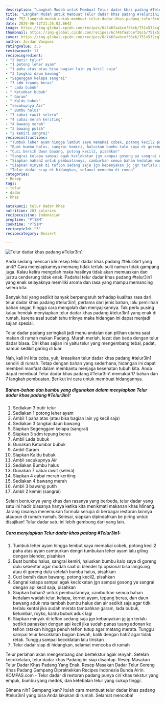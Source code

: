 ```yaml
---
description: "Langkah Mudah untuk Membuat Telur dadar khas padang #Telur3in1 yang Menggugah Selera"
title: "Langkah Mudah untuk Membuat Telur dadar khas padang #Telur3in1 yang Menggugah Selera"
slug: 752-langkah-mudah-untuk-membuat-telur-dadar-khas-padang-telur3in1-yang-menggugah-selera
date: 2020-06-12T21:36:03.664Z
image: https://img-global.cpcdn.com/recipes/6c746faabcef36cb/751x532cq70/telur-dadar-khas-padang-telur3in1-foto-resep-utama.jpg
thumbnail: https://img-global.cpcdn.com/recipes/6c746faabcef36cb/751x532cq70/telur-dadar-khas-padang-telur3in1-foto-resep-utama.jpg
cover: https://img-global.cpcdn.com/recipes/6c746faabcef36cb/751x532cq70/telur-dadar-khas-padang-telur3in1-foto-resep-utama.jpg
author: Jordan Vasquez
ratingvalue: 3.5
reviewcount: 11
recipeingredient:
- "3 butir telur"
- "1 potong leher ayam"
- "1 paha atas atau bisa bagian lain yg kecil saja"
- "3 tangkai daun bawang"
- "Segenggam kelapa sangrai"
- "3 sdm tepung beras"
- " Lada bubuk"
- " Ketumbar bubuk"
- " Garam"
- " Kaldu bubuk"
- "secukupnya Air"
- " Bumbu halus"
- "7 cabai rawit selera"
- "4 cabai merah keriting"
- "4 bawang merah"
- "3 bawang putih"
- "2 kemiri sangrai"
recipeinstructions:
- "Tumbuk leher ayam hingga lembut saya memakai cobek, potong kecil2 paha atas ayam campurkan dengn tumbukan leher ayam lalu giling dengan blender, pisahkan"
- "Buat bumbu halus, sangrai kemiri, haluskan bumbu kalo saya di goreng dulu sebentar agar mudah saat di blender tp opsional bisa langsung atau di goreng dulu setelah bumbu halus, pisahkan"
- "Cuci bersih daun bawang, potong kecil2, pisahkan"
- "Sangrai kelapa sampai agak keclokatan jgn sampai gosong ya sangrai dengan api kecil saja, pisahkan"
- "Siapkan bahan2 untuk pembuatannya, camburkan semua bahan kedalam wadah telur, kelapa, kornet ayam, tepung beras, dan daun bawang aduk rata tambah bumbu halus dan air sedikit saja agar tidk terlalu kental jika sudah merata tambahkan garam, lada bubuk, ketumbar, royko, kaldu bubuk aduk lagi"
- "Siapkan minyak di teflon sedang saja jgn kebanyakan jg jgn terlalu sedikit panaskan dengan api kecil jika sudah panas tuang adonan ke teflon ratakan hingga penuh teflon tutup agar matang merata. Tunggu sampai telur kecoklatan bagian bawah, balik dengan hati2 agar tidak retak. Tunggu sampai kecoklatan lalu tiriskan"
- "Telur dadar siap di hidangkan, selamat mencoba di rumah"
categories:
- Resep
tags:
- telur
- dadar
- khas

katakunci: telur dadar khas 
nutrition: 203 calories
recipecuisine: Indonesian
preptime: "PT18M"
cooktime: "PT51M"
recipeyield: "3"
recipecategory: Dessert

---
```



![Telur dadar khas padang #Telur3in1](https://img-global.cpcdn.com/recipes/6c746faabcef36cb/751x532cq70/telur-dadar-khas-padang-telur3in1-foto-resep-utama.jpg)

Anda sedang mencari ide resep telur dadar khas padang #telur3in1 yang unik? Cara menyiapkannya memang tidak terlalu sulit namun tidak gampang juga. Kalau keliru mengolah maka hasilnya tidak akan memuaskan dan justru cenderung tidak enak. Padahal telur dadar khas padang #telur3in1 yang enak selayaknya memiliki aroma dan rasa yang mampu memancing selera kita.

Banyak hal yang sedikit banyak berpengaruh terhadap kualitas rasa dari telur dadar khas padang #telur3in1, pertama dari jenis bahan, lalu pemilihan bahan segar, hingga cara mengolah dan menyajikannya. Tak perlu pusing kalau hendak menyiapkan telur dadar khas padang #telur3in1 yang enak di rumah, karena asal sudah tahu triknya maka hidangan ini dapat menjadi sajian spesial.

Telur dadar padang seringkali jadi menu andalan dan pilihan utama saat makan di rumah makan Padang. Murah meriah, lezat dan beda dengan telur dadar biasa. Ciri khas sajian ini yaitu telur yang mengembang tebal, padat, namun sedikit garing di luar.


Nah, kali ini kita coba, yuk, kreasikan telur dadar khas padang #telur3in1 sendiri di rumah. Tetap dengan bahan yang sederhana, hidangan ini dapat memberi manfaat dalam membantu menjaga kesehatan tubuh kita. Anda dapat membuat Telur dadar khas padang #Telur3in1 memakai 17 bahan dan 7 langkah pembuatan. Berikut ini cara untuk membuat hidangannya.

<!--inarticleads1-->

##### Bahan-bahan dan bumbu yang digunakan dalam menyiapkan Telur dadar khas padang #Telur3in1:

1. Sediakan 3 butir telur
1. Sediakan 1 potong leher ayam
1. Ambil 1 paha atas (atau bisa bagian lain yg kecil saja)
1. Sediakan 3 tangkai daun bawang
1. Siapkan Segenggam kelapa (sangrai)
1. Siapkan 3 sdm tepung beras
1. Ambil  Lada bubuk
1. Gunakan  Ketumbar bubuk
1. Ambil  Garam
1. Siapkan  Kaldu bubuk
1. Ambil secukupnya Air
1. Sediakan  Bumbu halus
1. Gunakan 7 cabai rawit (selera)
1. Siapkan 4 cabai merah keriting
1. Sediakan 4 bawang merah
1. Ambil 3 bawang putih
1. Ambil 2 kemiri (sangrai)


Selain bentuknya yang khas dan rasanya yang berbeda, telur dadar yang satu ini hadir biasanya hanya ketika kita menikmati makanan khas Minang. Jarang rasanya menemukan formula serupa di berbagai restoran lainnya ataupun di rumah-rumah. Selesai, siapkan dipindahkan ke piring untuk disajikan! Telur dadar satu ini lebih gembung dari yang lain. 

<!--inarticleads2-->

##### Cara menyiapkan Telur dadar khas padang #Telur3in1:

1. Tumbuk leher ayam hingga lembut saya memakai cobek, potong kecil2 paha atas ayam campurkan dengn tumbukan leher ayam lalu giling dengan blender, pisahkan
1. Buat bumbu halus, sangrai kemiri, haluskan bumbu kalo saya di goreng dulu sebentar agar mudah saat di blender tp opsional bisa langsung atau di goreng dulu setelah bumbu halus, pisahkan
1. Cuci bersih daun bawang, potong kecil2, pisahkan
1. Sangrai kelapa sampai agak keclokatan jgn sampai gosong ya sangrai dengan api kecil saja, pisahkan
1. Siapkan bahan2 untuk pembuatannya, camburkan semua bahan kedalam wadah telur, kelapa, kornet ayam, tepung beras, dan daun bawang aduk rata tambah bumbu halus dan air sedikit saja agar tidk terlalu kental jika sudah merata tambahkan garam, lada bubuk, ketumbar, royko, kaldu bubuk aduk lagi
1. Siapkan minyak di teflon sedang saja jgn kebanyakan jg jgn terlalu sedikit panaskan dengan api kecil jika sudah panas tuang adonan ke teflon ratakan hingga penuh teflon tutup agar matang merata. Tunggu sampai telur kecoklatan bagian bawah, balik dengan hati2 agar tidak retak. Tunggu sampai kecoklatan lalu tiriskan
1. Telur dadar siap di hidangkan, selamat mencoba di rumah


Telur perlahan akan mengembang dan bertekstur agak renyah. Setelah kecokelatan, telur dadar khas Padang ini siap disantap. Resep Masakan Telur Dadar Khas Padang Yang Enak. Resep Masakan Dadar Telur Goreng Khas Padang Gampang Dipraktekkan Recipes Indonesia Bunda Airin. KOMPAS.com - Telur dadar di restoran padang punya ciri khas tekstur yang empuk, bumbu yang medok, dan ketebalan telur yang cukup tinggi. 

Gimana nih? Gampang kan? Itulah cara membuat telur dadar khas padang #telur3in1 yang bisa Anda lakukan di rumah. Selamat mencoba!
